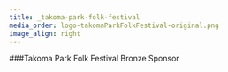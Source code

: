 ```yaml
---
title: _takoma-park-folk-festival
media_order: logo-takomaParkFolkFestival-original.png
image_align: right
---
```


###Takoma Park Folk Festival
Bronze Sponsor